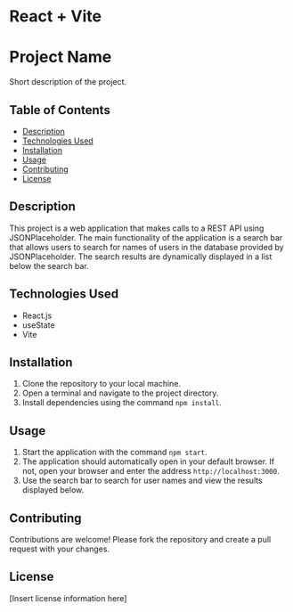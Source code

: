 # React + Vite

# Project Name

Short description of the project.

## Table of Contents

- [Description](#description)
- [Technologies Used](#technologies-used)
- [Installation](#installation)
- [Usage](#usage)
- [Contributing](#contributing)
- [License](#license)

## Description

This project is a web application that makes calls to a REST API using JSONPlaceholder. The main functionality of the application is a search bar that allows users to search for names of users in the database provided by JSONPlaceholder. The search results are dynamically displayed in a list below the search bar.

## Technologies Used

- React.js
- useState
- Vite

## Installation

1. Clone the repository to your local machine.
2. Open a terminal and navigate to the project directory.
3. Install dependencies using the command `npm install`.

## Usage

1. Start the application with the command `npm start`.
2. The application should automatically open in your default browser. If not, open your browser and enter the address `http://localhost:3000`.
3. Use the search bar to search for user names and view the results displayed below.

## Contributing

Contributions are welcome! Please fork the repository and create a pull request with your changes.

## License

[Insert license information here]
